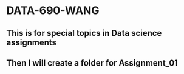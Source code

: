 # DATA-690-WANG

## This is for special topics in Data science assignments

## Then I will create a folder for Assignment_01
